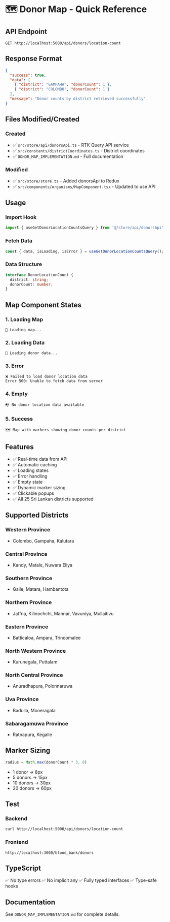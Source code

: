 # 🗺️ Donor Map - Quick Reference

## API Endpoint
```
GET http://localhost:5000/api/donors/location-count
```

## Response Format
```json
{
  "success": true,
  "data": [
    { "district": "GAMPAHA", "donorCount": 1 },
    { "district": "COLOMBO", "donorCount": 1 }
  ],
  "message": "Donor counts by district retrieved successfully"
}
```

## Files Modified/Created

### Created
- ✅ `src/store/api/donorsApi.ts` - RTK Query API service
- ✅ `src/constants/districtCoordinates.ts` - District coordinates
- ✅ `DONOR_MAP_IMPLEMENTATION.md` - Full documentation

### Modified
- ✅ `src/store/store.ts` - Added donorsApi to Redux
- ✅ `src/components/organisms/MapComponent.tsx` - Updated to use API

## Usage

### Import Hook
```typescript
import { useGetDonorLocationCountsQuery } from '@/store/api/donorsApi';
```

### Fetch Data
```typescript
const { data, isLoading, isError } = useGetDonorLocationCountsQuery();
```

### Data Structure
```typescript
interface DonorLocationCount {
  district: string;
  donorCount: number;
}
```

## Map Component States

### 1. Loading Map
```
🔄 Loading map...
```

### 2. Loading Data
```
🔄 Loading donor data...
```

### 3. Error
```
❌ Failed to load donor location data
Error 500: Unable to fetch data from server
```

### 4. Empty
```
📭 No donor location data available
```

### 5. Success
```
🗺️ Map with markers showing donor counts per district
```

## Features

- ✅ Real-time data from API
- ✅ Automatic caching
- ✅ Loading states
- ✅ Error handling
- ✅ Empty state
- ✅ Dynamic marker sizing
- ✅ Clickable popups
- ✅ All 25 Sri Lankan districts supported

## Supported Districts

### Western Province
- Colombo, Gampaha, Kalutara

### Central Province
- Kandy, Matale, Nuwara Eliya

### Southern Province
- Galle, Matara, Hambantota

### Northern Province
- Jaffna, Kilinochchi, Mannar, Vavuniya, Mullaitivu

### Eastern Province
- Batticaloa, Ampara, Trincomalee

### North Western Province
- Kurunegala, Puttalam

### North Central Province
- Anuradhapura, Polonnaruwa

### Uva Province
- Badulla, Moneragala

### Sabaragamuwa Province
- Ratnapura, Kegalle

## Marker Sizing

```typescript
radius = Math.max(donorCount * 3, 8)
```

- 1 donor → 8px
- 5 donors → 15px
- 10 donors → 30px
- 20 donors → 60px

## Test

### Backend
```bash
curl http://localhost:5000/api/donors/location-count
```

### Frontend
```
http://localhost:3000/blood_bank/donors
```

## TypeScript

✅ No type errors
✅ No implicit any
✅ Fully typed interfaces
✅ Type-safe hooks

## Documentation

See `DONOR_MAP_IMPLEMENTATION.md` for complete details.
